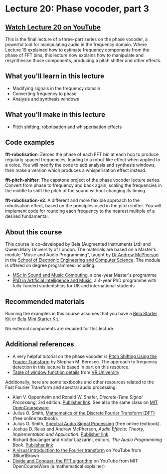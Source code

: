 # Lecture 20: Phase vocoder, part 3

## [Watch Lecture 20 on YouTube](https://www.youtube.com/watch?v=2p_-jbl6Dyc)


This is the final lecture of a three-part series on the phase vocoder, a powerful tool for manipulating audio in the frequency domain. Where Lecture 19 explained how to estimate frequency components from the phase of FFT bins, this lecture now explains how to manipulate and resynthesise those components, producing a pitch shifter and other effects.

## What you'll learn in this lecture

* Modifying signals in the frequency domain
* Converting frequency to phase
* Analysis and synthesis windows

## What you'll make in this lecture

* Pitch shifting, robotisation and whisperisation effects

## Code examples

**fft-robotisation**: Zeroes the phase of each FFT bin at each hop to produce regularly spaced frequencies, leading to a robot-like effect when applied to a voice. You will modify the code to add analysis and synthesis windows, then make a version which produces a whisperisation effect instead.

**fft-pitch-shifter**: The capstone project of the phase vocoder lecture series. Convert from phase to frequency and back again, scaling the frequencies in the middle to shift the pitch of the sound without changing its timing.

**fft-robotisation-v2**: A different and more flexible approach to the robotisation effect, based on the principles used in the pitch shifter. You will implement code for rounding each frequency to the nearest multiple of a desired fundamental.

## About this course

This course is co-developed by Bela (Augmented Instruments Ltd) and Queen Mary University of London. The materials are based on a Master's module "Music and Audio Programming", taught by [Dr Andrew McPherson](http://instrumentslab.org) in the [School of Electronic Engineering and Computer Science](http://www.eecs.qmul.ac.uk). The module is offered on degree programmes including:

* [MSc in Sound and Music Computing](https://www.qmul.ac.uk/postgraduate/taught/coursefinder/courses/129308.html), a one-year Master's programme
* [PhD in Artificial Intelligence and Music](http://www.aim.qmul.ac.uk), a 4-year PhD programme with fully-funded studentships for UK and international students

## Recommended materials

Running the examples in this course assumes that you have a [Bela Starter Kit](https://shop.bela.io/products/bela-starter-kit) or [Bela Mini Starter Kit](https://shop.bela.io/products/bela-mini-starter-kit).

No external components are required for this lecture.

## Additional references

* A very helpful tutorial on the phase vocoder is [Pitch Shifting Using the Fourier Transform](http://blogs.zynaptiq.com/bernsee/pitch-shifting-using-the-ft/) by Stephan M. Bernsee. The approach to frequency detection in this lecture is based in part on this resource.
* [Table of window function details](https://vru.vibrationresearch.com/lesson/tables-of-window-function-details/) from [VR University](vru.vibrationresearch.com) 

Additionally, here are some textbooks and other resources related to the Fast Fourier Transform and spectral audio processing:

* Alan V. Oppenheim and Ronald W. Shafer, *Discrete-Time Signal Processing*, 3rd edition. [Publisher link](http://www.pearsonhighered.com/product?ISBN=0131988425). See also the same class on [MIT OpenCourseware](https://ocw.mit.edu/courses/electrical-engineering-and-computer-science/6-341-discrete-time-signal-processing-fall-2005/).
* Julius O. Smith, [Mathematics of the Discrete Fourier Transform (DFT)](https://ccrma.stanford.edu/~jos/mdft/) (free online textbook).
* Julius O. Smith, [Spectral Audio Signal Processing](https://ccrma.stanford.edu/~jos/sasp/) (free online textbook).
* Joshua D. Reiss and Andrew McPherson, *Audio Effects: Theory, Implementation and Application*. [Publisher link](https://www.taylorfrancis.com/books/9780429097232).
* Richard Boulanger and Victor Lazzarini, editors, *The Audio Programming Book*. [Publisher link](https://mitpress.mit.edu/books/audio-programming-book)
* [A visual introduction to the Fourier transform](https://www.youtube.com/watch?v=spUNpyF58BY) on YouTube from 3Blue1Brown
* [Divide and Conquer: the FFT algorithm](https://www.youtube.com/watch?v=iTMn0Kt18tg) on YouTube from MIT OpenCourseWare (a mathematical explainer)
